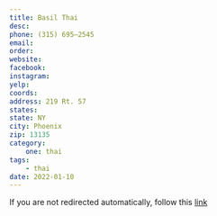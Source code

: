 ```yaml
---
title: Basil Thai
desc: 
phone: (315) 695–2545 
email: 
order: 
website: 
facebook: 
instagram: 
yelp: 
coords: 
address: 219 Rt. 57
states:
state: NY
city: Phoenix
zip: 13135
category:
    one: thai
tags: 
    - thai
date: 2022-01-10
---
```


<script type="text/javascript">
    window.location = "https://basilthaicny.com/";
</script>
If you are not redirected automatically, follow this <a href='https://basilthaicny.com/'>link </a>